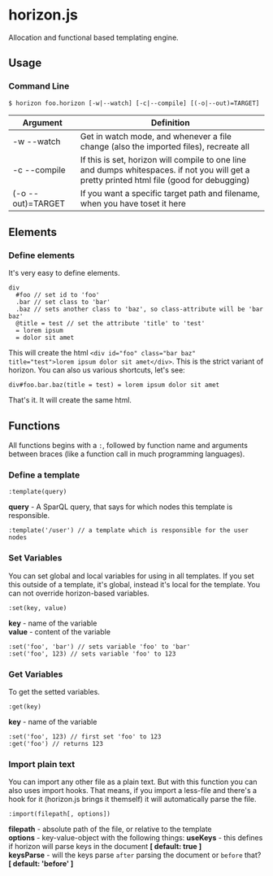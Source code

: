 horizon.js
============

Allocation and functional based templating engine.

## Usage

### Command Line

    $ horizon foo.horizon [-w|--watch] [-c|--compile] [(-o|--out)=TARGET]

Argument            |Definition
--------------------|----------
-w --watch       |Get in watch mode, and whenever a file change (also the imported files), recreate all
-c --compile     |If this is set, horizon will compile to one line and dumps whitespaces. if not you will get a pretty printed html file (good for debugging)
(-o --out)=TARGET|If you want a specific target path and filename, when you have toset it here

## Elements

### Define elements
It's very easy to define elements.

    div
      #foo // set id to 'foo'
      .bar // set class to 'bar'
      .baz // sets another class to 'baz', so class-attribute will be 'bar baz'
      @title = test // set the attribute 'title' to 'test'
      = lorem ipsum
      = dolor sit amet
      
This will create the html `<div id="foo" class="bar baz" title="test">lorem ipsum dolor sit amet</div>`. This is the strict variant of horizon. You can also us various shortcuts, let's see:

    div#foo.bar.baz(title = test) = lorem ipsum dolor sit amet

That's it. It will create the same html.

## Functions
All functions begins with a `:`, followed by function name and arguments between braces (like a function call in much programming languages).

### Define a template

    :template(query)

**query** - A SparQL query, that says for which nodes this template is responsible.

    :template('/user') // a template which is responsible for the user nodes

### Set Variables
You can set global and local variables for using in all templates. If you set this outside of a template, it's global, instead it's local for the template. You can not override horizon-based variables.

    :set(key, value)

**key** - name of the variable  
**value** - content of the variable

    :set('foo', 'bar') // sets variable 'foo' to 'bar'
    :set('foo', 123) // sets variable 'foo' to 123

### Get Variables
To get the setted variables.

    :get(key)

**key** - name of the variable

    :set('foo', 123) // first set 'foo' to 123
    :get('foo') // returns 123

### Import plain text
You can import any other file as a plain text. But with this function you can also uses import hooks. That means, if you import a less-file and there's a hook for it (horizon.js brings it themself) it will automatically parse the file.

    :import(filepath[, options])

**filepath** - absolute path of the file, or relative to the template  
**options** - key-value-object with the following things:
  **useKeys** - this defines if horizon will parse keys in the document **[ default: true ]**  
  **keysParse** - will the keys parse `after` parsing the document or `before` that? **[ default: 'before' ]**



